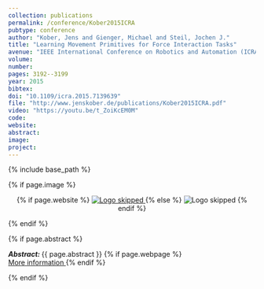 ```yaml
---
collection: publications
permalink: /conference/Kober2015ICRA
pubtype: conference
author: "Kober, Jens and Gienger, Michael and Steil, Jochen J."
title: "Learning Movement Primitives for Force Interaction Tasks"
avenue: "IEEE International Conference on Robotics and Automation (ICRA)"
volume: 
number: 
pages: 3192--3199
year: 2015
bibtex: 
doi: "10.1109/icra.2015.7139639"
file: "http://www.jenskober.de/publications/Kober2015ICRA.pdf"
video: "https://youtu.be/t_ZoiKcEM0M"
code: 
website: 
abstract: 
image: 
project: 
---
```

{% include base_path %}

{% if page.image %}
<p align="center">
{% if page.website %}
<a href="{{ page.website }}"> <img src="{{  page.image }}" alt="Logo skipped" style="max-height:200px"/> </a>
{% else %}
<img src="{{  page.image }}" alt="Logo skipped" />
{% endif %}
</p>
{% endif %}

{% if page.abstract %}
<p> <strong> <em> Abstract: </em> </strong> {{ page.abstract }}
    {% if page.webpage %}
        <a href="{{ page.website}}"> <br> More information </a>
    {% endif %}
</p>
{% endif %}
